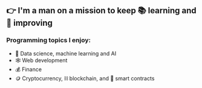 ## 👉 I'm a man on a mission to keep 📚 learning and 🦾 improving

### Programming topics I enjoy:
 - 🧠 Data science, machine learning and AI
 - 🕸️ Web development
 - 💰 Finance
 - 🪙 Cryptocurrency, ⛓️ blockchain, and 📃 smart contracts
